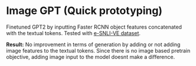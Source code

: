 # Image GPT (Quick prototyping)

Finetuned GPT2 by inputting Faster RCNN object features concatenated with the textual tokens. Tested with [e-SNLI-VE dataset](https://github.com/virginie-do/e-SNLI-VE).

**Result:** No improvement in terms of generation by adding or not adding image features to the textual tokens. Since there is no image based pretrain objective, adding image input to the model doesnt make a difference. 
